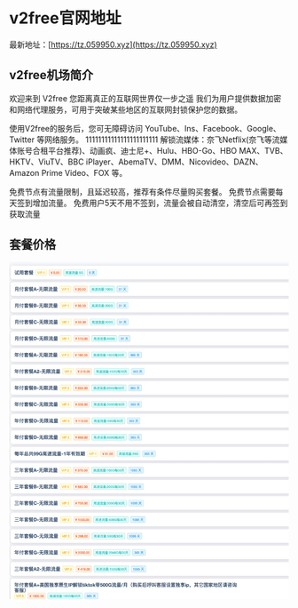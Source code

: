 # v2free官网地址

最新地址：[https://tz.059950.xyz](https://tz.059950.xyz)

## v2free机场简介

欢迎来到 V2free 您距离真正的互联网世界仅一步之遥 我们为用户提供数据加密和网络代理服务，可用于突破某些地区的互联网封锁保护您的数据。

使用V2free的服务后，您可无障碍访问 YouTube、Ins、Facebook、Google、Twitter 等网络服务。
11111111111111111111111
解锁流媒体：奈飞Netflix(奈飞等流媒体账号合租平台推荐)、动画疯、迪士尼+、Hulu、HBO-Go、HBO MAX、TVB、HKTV、ViuTV、BBC iPlayer、AbemaTV、DMM、Nicovideo、DAZN、Amazon Prime Video、FOX 等。

免费节点有流量限制，且延迟较高，推荐有条件尽量购买套餐。
免费节点需要每天签到增加流量。
免费用户5天不用不签到，流量会被自动清空，清空后可再签到获取流量

## 套餐价格

![image](https://raw.githubusercontent.com/winston779/v2free/main/w1.v2free.jpg)
